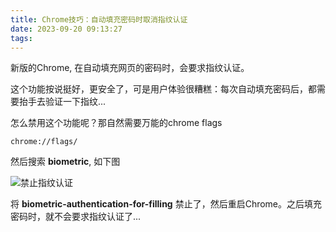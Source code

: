 ```yaml
---
title: Chrome技巧：自动填充密码时取消指纹认证
date: 2023-09-20 09:13:27
tags:
---
```


新版的Chrome, 在自动填充网页的密码时，会要求指纹认证。

这个功能按说挺好，更安全了，可是用户体验很糟糕：每次自动填充密码后，都需要抬手去验证一下指纹...

怎么禁用这个功能呢？那自然需要万能的chrome flags

`chrome://flags/`

然后搜索 **biometric**, 如下图

![禁止指纹认证](/img/2023/biometric-chrome.jpg)


将 **biometric-authentication-for-filling** 禁止了，然后重启Chrome。之后填充密码时，就不会要求指纹认证了...

